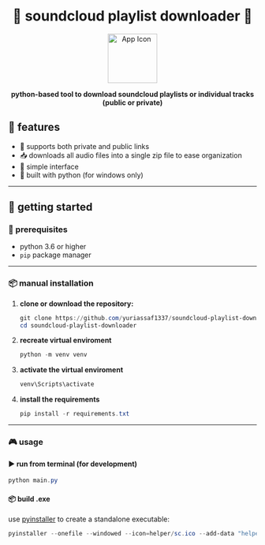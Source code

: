<h1 align="center">
  🎵 soundcloud playlist downloader 🎵
</h1>
<p align="center">
  <img src="helper/sc.ico" width="100" alt="App Icon">
</p>
<p align="center">
  <strong>python-based tool to download soundcloud playlists or individual tracks (public or private)</strong>
</p>

## 📌 features

- 🔗 supports both private and public links
- 📥 downloads all audio files into a single zip file to ease organization
- 🧰 simple interface 
- 🐍 built with python (for windows only)

---

## 🚀 getting started

### 🔧 prerequisites

- python 3.6 or higher  
- `pip` package manager  

---

### 📦 manual installation

1. **clone or download the repository:**
    ```powershell
    git clone https://github.com/yuriassaf1337/soundcloud-playlist-downloader.git
    cd soundcloud-playlist-downloader
    ```
2. **recreate virtual enviroment**
    ```powershell
    python -m venv venv  
    ```
3. **activate the virtual enviroment**
    ```powershell
    venv\Scripts\activate
    ```
4. **install the requirements**
    ```powershell
    pip install -r requirements.txt
    ```

---

### 🎮 usage

#### ▶️ run from terminal (for development)
```powershell
python main.py
```

#### 📦 build .exe 
use [pyinstaller](https://pyinstaller.org/) to create a standalone executable:
```powershell
pyinstaller --onefile --windowed --icon=helper/sc.ico --add-data "helper/sc.ico;helper" main.py
```
